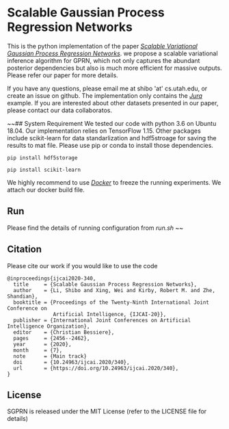 # Scalable Gaussian Process Regression Networks

This is the python implementation of the paper [_Scalable Variational Gaussian Process Regression Networks_](https://arxiv.org/abs/2003.11489). we propose a scalable variational inference algorithm for GPRN, which not only captures the abundant posterior dependencies but also is much more efficient for massive outputs. Please refer our paper for more details.

If you have any questions, please email me at shibo 'at' cs.utah.edu, or create an issue on github. The implementation only contains the [_Jura_](https://rdrr.io/cran/gstat/man/jura.html) example. If you are interested about other datasets presented in our paper, please contact our data collaboratos.

~~## System Requirement
We tested our code with python 3.6 on Ubuntu 18.04. Our implementation relies on TensorFlow 1.15. Other packages include scikit-learn for data standarlization and hdf5stroage for saving the results to mat file. Please use pip or conda to install those dependencies. 

```
pip install hdf5storage
```
```
pip install scikit-learn
```
We highly recommend to use [_Docker_](https://www.docker.com/) to freeze the running experiments. We attach our docker build file.

## Run
Please find the details of running configuration from *run.sh* 
~~

## Citation
Please cite our work if you would like to use the code

```
@inproceedings{ijcai2020-340,
  title     = {Scalable Gaussian Process Regression Networks},
  author    = {Li, Shibo and Xing, Wei and Kirby, Robert M. and Zhe, Shandian},
  booktitle = {Proceedings of the Twenty-Ninth International Joint Conference on
               Artificial Intelligence, {IJCAI-20}},
  publisher = {International Joint Conferences on Artificial Intelligence Organization},             
  editor    = {Christian Bessiere},	
  pages     = {2456--2462},
  year      = {2020},
  month     = {7},
  note      = {Main track}
  doi       = {10.24963/ijcai.2020/340},
  url       = {https://doi.org/10.24963/ijcai.2020/340},
}
```

## License
SGPRN is released under the MIT License (refer to the LICENSE file for details)

